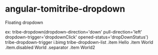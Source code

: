 # angular-tomitribe-dropdown

Floating dropdown

ex:
    tribe-dropdown(dropdown-direction='down' pull-direction='left'  dropdown-trigger='dropdownClick' opened-status='dropDownStatus')
      tribe-dropdown-trigger
        i.bimg
      tribe-dropdown-list
        .item Hello
        .item World
        .item.disabled World
        .separator
        .item World2